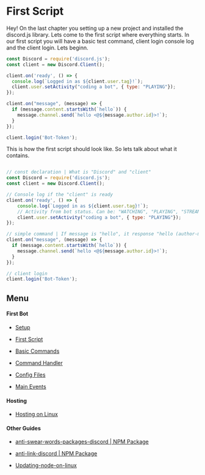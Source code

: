 # First Script

Hey! On the last chapter you setting up a new project and installed the discord.js library. Lets come to the first script where everything starts. In our first script you will have a basic test command, client login console log and the client login. Lets beginn.

```javascript
const Discord = require('discord.js');
const client = new Discord.Client();

client.on('ready', () => {
  console.log(`Logged in as ${client.user.tag}!`);
  client.user.setActivity("coding a bot", { type: "PLAYING"});
});

client.on("message", (message) => {
  if (message.content.startsWith(`hello`)) {
    message.channel.send(`hello <@${message.author.id}>!`);
  }
});

client.login('Bot-Token');
```

This is how the first script should look like. So lets talk about what it contains.

```javascript

// const declaration | What is "Discord" and "client"
const Discord = require('discord.js');
const client = new Discord.Client();

// Console log if the "client" is ready
client.on('ready', () => {
    console.log(`Logged in as ${client.user.tag}!`);
    // Activity from bot status. Can be: "WATCHING", "PLAYING", "STREAMING"
    client.user.setActivity("coding a bot", { type: "PLAYING"});                
});

// simple command | If message is "hello", it response "hello (author-mention)!"
client.on("message", (message) => {
  if (message.content.startsWith(`hello`)) {
    message.channel.send(`hello <@${message.author.id}>!`);
  }
});

// client login 
client.login('Bot-Token');
```


## Menu

#### First Bot

- [Setup](https://github.com/ookamicodes/discordjs-guide/blob/master/first-bot/chapters/.setup.md)

- [First Script](https://github.com/ookamicodes/discordjs-guide/blob/master/first-bot/chapters/1_first-script.md)

- [Basic Commands](https://github.com/ookamicodes/discordjs-guide/blob/master/first-bot/chapters/2_basic-commands.md)

- [Command Handler](https://github.com/ookamicodes/discordjs-guide/blob/master/first-bot/chapters/3_command-handler.md)

- [Config Files](https://github.com/ookamicodes/discordjs-guide/blob/master/first-bot/chapters/4_config-files.md)

- [Main Events](https://github.com/ookamicodes/discordjs-guide/blob/master/first-bot/chapters/5_main-events.md)

#### Hosting

- [Hosting on Linux](https://github.com/ookamicodes/discordjs-guide/blob/main/hosting-guides/hosting-on-linux.md)

#### Other Guides

- [anti-swear-words-packages-discord | NPM Package](https://github.com/ookamicodes/discordjs-guide/blob/master/other-guides/chapters/anti-swear-words.md)

- [anti-link-discord | NPM Package](https://github.com/ookamicodes/discordjs-guide/blob/master/other-guides/chapters/anti-link.md)

- [Updating-node-on-linux](https://github.com/ookamicodes/discordjs-guide/blob/main/other-guides/chapters/update-node-linux.md)